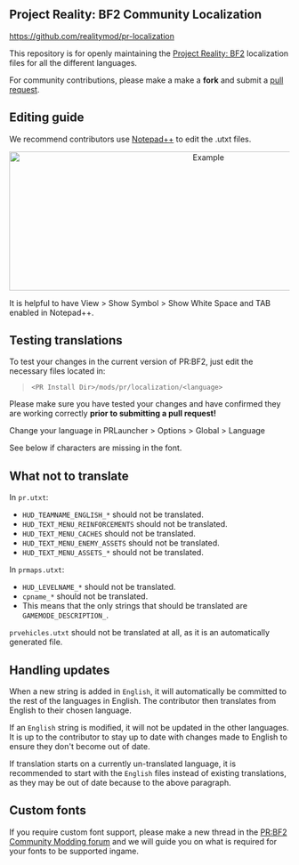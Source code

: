Project Reality: BF2 Community Localization
---------------------

https://github.com/realitymod/pr-localization

This repository is for openly maintaining the [Project Reality: BF2](http://www.realitymod.com) localization files for all the different languages.

For community contributions, please make a make a **fork** and submit a [pull request](https://help.github.com/articles/using-pull-requests).

Editing guide
---------------------

We recommend contributors use [Notepad++](https://notepad-plus-plus.org/) to edit the .utxt files.

<p align="center">
<img src="http://media.realitymod.com/misc/prl18n-notepad-guide.jpg" alt="Example" title="Example" width=700 height=250 />
</p>

It is helpful to have View > Show Symbol > Show White Space and TAB enabled in Notepad++.

Testing translations
---------------------

To test your changes in the current version of PR:BF2, just edit the necessary files located in:

>`<PR Install Dir>/mods/pr/localization/<language>`

Please make sure you have tested your changes and have confirmed they are working correctly **prior to submitting a pull request!**

Change your language in PRLauncher > Options > Global > Language

See below if characters are missing in the font.

What not to translate
---------------------

In `pr.utxt`:
* `HUD_TEAMNAME_ENGLISH_*` should not be translated.
* `HUD_TEXT_MENU_REINFORCEMENTS` should not be translated.
* `HUD_TEXT_MENU_CACHES` should not be translated.
* `HUD_TEXT_MENU_ENEMY_ASSETS` should not be translated.
* `HUD_TEXT_MENU_ASSETS_*` should not be translated.

In `prmaps.utxt`:
* `HUD_LEVELNAME_*` should not be translated.
* `cpname_*` should not be translated.
* This means that the only strings that should be translated are `GAMEMODE_DESCRIPTION_`.

`prvehicles.utxt` should not be translated at all, as it is an automatically generated file.

Handling updates
---------------------

When a new string is added in `English`, it will automatically be committed to the rest of the languages in English. The contributor then translates from English to their chosen language.

If an `English` string is modified, it will not be updated in the other languages. It is up to the contributor to stay up to date with changes made to English to ensure they don't become out of date.

If translation starts on a currently un-translated language, it is recommended to start with the `English` files instead of existing translations, as they may be out of date because to the above paragraph.

Custom fonts
---------------------

If you require custom font support, please make a new thread in the [PR:BF2 Community Modding forum](http://www.realitymod.com/forum/f388-pr-bf2-community-modding) and we will guide you on what is required for your fonts to be supported ingame.
